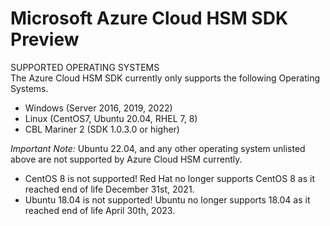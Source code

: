 # Microsoft Azure Cloud HSM SDK Preview

SUPPORTED OPERATING SYSTEMS  
The Azure Cloud HSM SDK currently only supports the following Operating Systems.  
- Windows (Server 2016, 2019, 2022) 
- Linux (CentOS7, Ubuntu 20.04, RHEL 7, 8)
- CBL Mariner 2 (SDK 1.0.3.0 or higher)

*Important Note:* Ubuntu 22.04, and any other operating system unlisted above are not supported by Azure Cloud HSM currently. 
- CentOS 8 is not supported! Red Hat no longer supports CentOS 8 as it reached end of life December 31st, 2021.
- Ubuntu 18.04 is not supported! Ubuntu no longer supports 18.04 as it reached end of life April 30th, 2023. 


